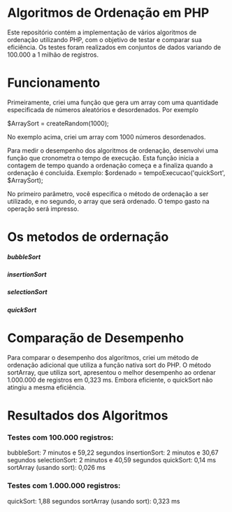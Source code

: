 # Algoritmos de Ordenação em PHP
Este repositório contém a implementação de vários algoritmos de ordenação utilizando PHP, com o objetivo de testar e comparar sua eficiência. Os testes foram realizados em conjuntos de dados variando de 100.000 a 1 milhão de registros.


# Funcionamento 
Primeiramente, criei uma função que gera um array com uma quantidade especificada de números aleatórios e desordenados. Por exemplo

$ArraySort = createRandom(1000);

No exemplo acima, criei um array com 1000 números desordenados.

Para medir o desempenho dos algoritmos de ordenação, desenvolvi uma função que cronometra o tempo de execução. Esta função inicia a contagem de tempo quando a ordenação começa e a finaliza quando a ordenação é concluída. Exemplo:
$ordenado = tempoExecucao('quickSort', $ArraySort);

No primeiro parâmetro, você especifica o método de ordenação a ser utilizado, e no segundo, o array que será ordenado. O tempo gasto na operação será impresso.

# Os metodos de ordernação 

##### bubbleSort
##### insertionSort
##### selectionSort
##### quickSort


# Comparação de Desempenho
Para comparar o desempenho dos algoritmos, criei um método de ordenação adicional que utiliza a função nativa sort do PHP. O método sortArray, que utiliza sort, apresentou o melhor desempenho ao ordenar 1.000.000 de registros em 0,323 ms. Embora eficiente, o quickSort não atingiu a mesma eficiência.


# Resultados dos Algoritmos

### Testes com 100.000 registros:
bubbleSort: 7 minutos e 59,22 segundos
insertionSort: 2 minutos e 30,67 segundos
selectionSort: 2 minutos e 40,59 segundos
quickSort: 0,14 ms
sortArray (usando sort): 0,026 ms
 
### Testes com 1.000.000 registros:
quickSort: 1,88 segundos
sortArray (usando sort): 0,323 ms

